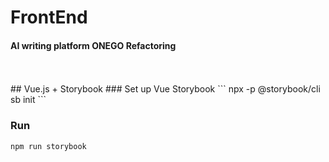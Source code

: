 # FrontEnd
#### AI writing platform ONEGO Refactoring
<br>
<br>
## Vue.js + Storybook
### Set up Vue Storybook
```
npx -p @storybook/cli sb init
```

### Run
```
npm run storybook
```
